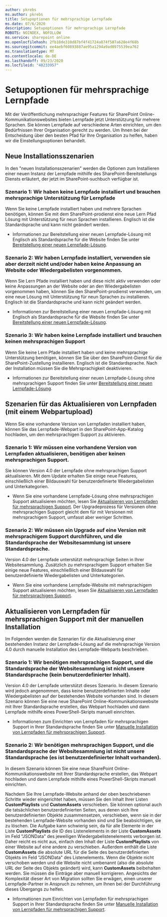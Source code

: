 ```yaml
---
author: pkrebs
ms.author: pkrebs
title: Setupoptionen für mehrsprachige Lernpfade
ms.date: 07/6/2020
description: Setupoptionen für mehrsprachige Lernpfade
ROBOTS: NOINDEX, NOFOLLOW
ms.service: sharepoint online
ms.openlocfilehash: 2fb18de310d87bf4f41724a874f587a628e4f68b
ms.sourcegitcommit: ee4aebf60893887ae95a1294a9ad8975539ea762
ms.translationtype: MT
ms.contentlocale: de-DE
ms.lasthandoff: 09/23/2020
ms.locfileid: "48233957"
---
```

# <a name="setup-options-for-multilingual-learning-pathways"></a>Setupoptionen für mehrsprachige Lernpfade
Mit der Veröffentlichung mehrsprachiger Features für SharePoint Online-Kommunikationswebsites bieten Lernpfade jetzt Unterstützung für mehrere Sprachen. Sie können Lernpfade auf verschiedene Arten einrichten, um den Bedürfnissen Ihrer Organisation gerecht zu werden. Um Ihnen bei der Entscheidung über den besten Pfad für Ihre Organisation zu helfen, haben wir die Einstellungsoptionen behandelt. 

## <a name="new-install-scenarios"></a>Neue Installationsszenarien
In den "neuen Installationsszenarien" werden die Optionen zum Installieren einer neuen Instanz der Lernpfade mithilfe des SharePoint-Bereitstellungs Diensts erläutert, der jetzt im SharePoint-suchbuch verfügbar ist.

### <a name="scenario-1-we-have-not-installed-learning-pathways-and-need-learning-pathways-multilingual-support"></a>Szenario 1: Wir haben keine Lernpfade installiert und brauchen mehrsprachige Unterstützung für Lernpfade 
Wenn Sie keine Lernpfade installiert haben und mehrere Sprachen benötigen, können Sie mit dem SharePoint-prodienst eine neue Lern Pfad Lösung mit Unterstützung für neun Sprachen installieren. Englisch ist die Standardsprache und kann nicht geändert werden. 
- Informationen zur Bereitstellung einer neuen Lernpfade-Lösung mit Englisch als Standardsprache für die Website finden Sie unter [Bereitstellung einer neuen Lernpfade-Lösung](custom_provision_ml.md).

### <a name="scenario-2-we-installed-learning-pathways-but-arent-currently-using-it-andor-havent-made-any-customization-to-the-site-or-playlists"></a>Szenario 2: Wir haben Lernpfade installiert, verwenden sie aber derzeit nicht und/oder haben keine Anpassung an Website oder Wiedergabelisten vorgenommen. 
Wenn Sie Lern Pfade installiert haben und diese nicht aktiv verwenden oder keine Anpassungen an der Website oder an den Wiedergabelisten vorgenommen haben, können Sie den SharePoint-prodienst verwenden, um eine neue Lösung mit Unterstützung für neun Sprachen zu installieren. Englisch ist die Standardsprache und kann nicht geändert werden. 
- Informationen zur Bereitstellung einer neuen Lernpfade-Lösung mit Englisch als Standardsprache für die Website finden Sie unter [Bereitstellung einer neuen Lernpfade-Lösung](custom_provision_ml.md).

### <a name="scenario-3-we-havent-installed-learning-pathways-and-dont-need-multilingual-support"></a>Szenario 3: Wir haben keine Lernpfade installiert und brauchen keinen mehrsprachigen Support 
Wenn Sie keine Lern Pfade installiert haben und keine mehrsprachige Unterstützung benötigen, können Sie Sie über den SharePoint-Dienst für die SharePoint-Zustellung installieren. Englisch ist die Standardsprache. Nach der Installation müssen Sie die Mehrsprachigkeit deaktivieren. 
- Informationen zur Bereitstellung einer neuen Lernpfade-Lösung ohne mehrsprachigen Support finden Sie unter [Bereitstellung einer neuen Lernpfade-Lösung](custom_provision_ml.md).

## <a name="update-learning-pathways-with-a-web-part-upload-scenarios"></a>Szenarien für das Aktualisieren von Lernpfaden (mit einem Webpartupload)
Wenn Sie eine vorhandene Version von Lernpfaden installiert haben, können Sie das Lernpfade-Webpart in den SharePoint-App-Katalog hochladen, um den mehrsprachigen Support zu aktivieren. 

### <a name="scenario-1-we-need-to-upgrade-an-existing-version-of-learning-pathways-but-dont-need-multilingual-support"></a>Szenario 1: Wir müssen eine vorhandene Version von Lernpfaden aktualisieren, benötigen aber keinen mehrsprachigen Support.
Sie können Version 4.0 der Lernpfade ohne mehrsprachigen Support aktualisieren. Mit dem Update erhalten Sie einige neue Features, einschließlich einer Bildauswahl für benutzerdefinierte Wiedergabelisten und Unterkategorien. 

- Wenn Sie eine vorhandene Lernpfade-Lösung ohne mehrsprachigen Support aktualisieren möchten, lesen Sie [Aktualisieren von Lernpfaden für mehrsprachigen Support](custom_update_ml.md). Der Upgradeprozess für Versionen ohne mehrsprachigen Support gleicht dem für mit Versionen mit mehrsprachigem Support, umfasst aber weniger Schritten. 

### <a name="scenario-2-we-need-to-upgrade-to-multilingual-support-and-the-default-language-of-the-site-collection-is-our-default-language"></a>Szenario 2: Wir müssen ein Upgrade auf eine Version mit mehrsprachigem Support durchführen, und die Standardsprache der Websitesammlung ist unsere Standardsprache.
Version 4.0 der Lernpfade unterstützt mehrsprachige Seiten in Ihrer Websitesammlung. Zusätzlich zu mehrsprachigem Support erhalten Sie einige neue Features, einschließlich einer Bildauswahl für benutzerdefinierte Wiedergabelisten und Unterkategorien. 
- Wenn Sie eine vorhandene Lernpfade-Website mit mehrsprachigem Support aktualisieren möchten, lesen Sie [Aktualisieren von Lernpfaden für mehrsprachigen Support](custom_update_ml.md). 

## <a name="update-learning-pathways-for-multilingual-support-with-manual-install"></a>Aktualisieren von Lernpfaden für mehrsprachigen Support mit der manuellen Installation 
Im Folgenden werden die Szenarien für die Aktualisierung einer bestehenden Instanz der Lernpfade-Lösung auf die mehrsprachige Version 4.0 durch manuelle Installation des Lernpfade-Webparts beschrieben. 

### <a name="scenario-1-we-need-multilingual-support-and-the-default-language-of-the-site-collection-is-not-our-default-language--no-custom-content"></a>Szenario 1: Wir benötigen mehrsprachigen Support, und die Standardsprache der Websitesammlung ist nicht unsere Standardsprache (kein benutzerdefinierter Inhalt). 
Version 4.0 der Lernpfade unterstützt dieses Szenario. In diesem Szenario wird jedoch angenommen, dass keine benutzerdefinierten Inhalte oder Wiedergabelisten auf der bestehenden Website vorhanden sind. In diesem Szenario können Sie eine neue SharePoint Online-Kommunikationswebsite mit Ihrer Standardsprache erstellen, das Webpart hochladen und dann Lernpfade mithilfe eines PowerShell-Skripts manuell einrichten. 
- Informationen zum Einrichten von Lernpfaden für mehrsprachigen Support in Ihrer Standardsprache finden Sie unter [Manuelle Installation von Lernpfaden für mehrsprachigen Support](custom_manualsetup_ml.md).

### <a name="scenario-2-we-need-multilingual-support-and-the-default-language-of-the-site-collection-is-not-our-default-language--plus-we-have-custom-content"></a>Szenario 2: Wir benötigen mehrsprachigen Support, und die Standardsprache der Websitesammlung ist nicht unsere Standardsprache (es ist benutzerdefinierter Inhalt vorhanden). 
In diesem Szenario können Sie eine neue SharePoint Online-Kommunikationswebsite mit Ihrer Standardsprache erstellen, das Webpart hochladen und dann Lernpfade mithilfe eines PowerShell-Skripts manuell einrichten. 

Nachdem Sie Ihre Lernpfade-Website anhand der oben beschriebenen Schritte wieder eingerichtet haben, müssen Sie den Inhalt Ihrer Listen **CustomPlaylists** und **CustomAssets** verschieben. Sie können optional auch die tatsächlichen benutzerdefinierten Seiten, aus denen sich Ihre benutzerdefinierten Objekte zusammensetzen, verschieben, wenn sie in der bestehenden Lernpfade-Website vorhanden sind und Sie beabsichtigen, sie zu löschen. Die Aufgabe kann schwierig sein, da für alle Elemente in der Liste **CustomPlaylists** die ID des Listenelements in der Liste **CustomAssets** im Feld "JSONData" des jeweiligen Wiedergabelistenelements verborgen ist. Daher reicht es nicht aus, einfach den Inhalt der Liste **CustomPlaylists** von einer Website auf eine andere zu verschieben. Außerdem enthält die Liste **CustomAssets** die absolute URL für die Seite des benutzerdefinierten Objekts im Feld "JSONData" des Listenelements. Wenn die Objekte nicht verschoben werden und die Website nicht umbenannt (also die absolute URL der Seite des Objekts geändert) wird, kann **CustomAssets** beibehalten werden. Sie müssen die Einträge aber manuell korrigieren. Angesichts der Komplexität dieser Art von Migration sollten Sie erwägen, einen unserer Lernpfade-Partner in Anspruch zu nehmen, um Ihnen bei der Durchführung dieses Übergangs zu helfen.
- Informationen zum Einrichten von Lernpfaden für mehrsprachigen Support in Ihrer Standardsprache finden Sie unter [Manuelle Installation von Lernpfaden für mehrsprachigen Support](custom_manualsetup_ml.md).


